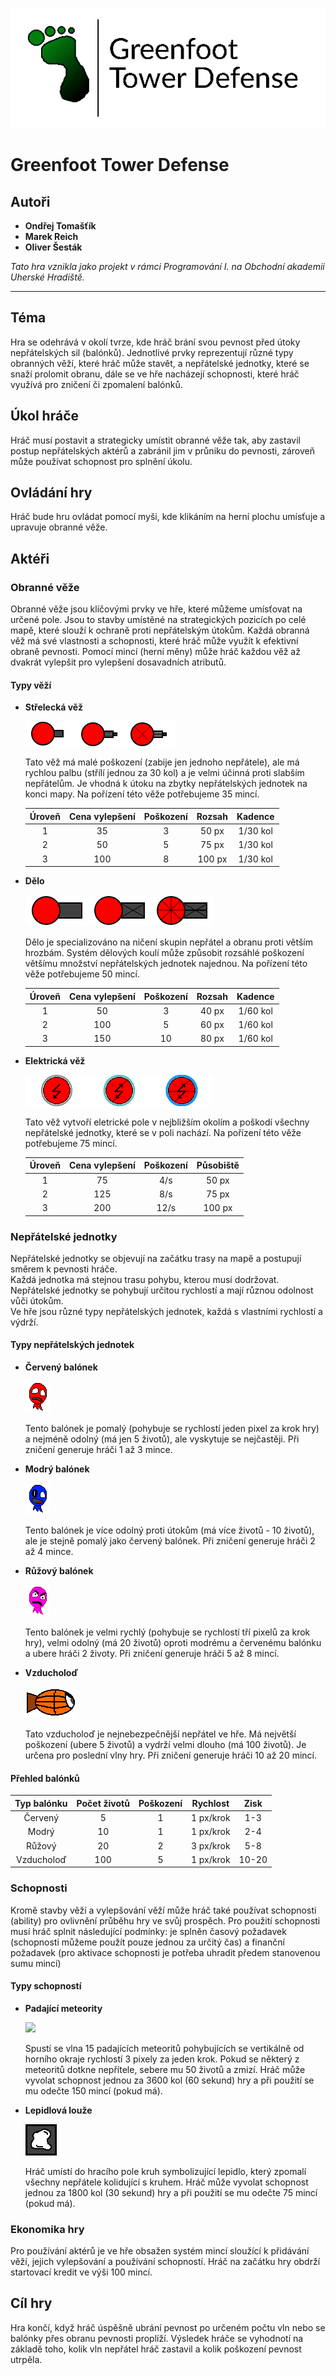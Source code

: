 ![](https://raw.githubusercontent.com/OndrejTo/TowerDefense/main/ZadaniObrazky/logoplaceholder.png)

# Greenfoot Tower Defense

## Autoři

- **Ondřej Tomašťík**
- **Marek Reich**
- **Oliver Šesták**

*Tato hra vznikla jako projekt v rámci Programování I. na Obchodní akademii Uherské Hradiště.*

---

## Téma
 
Hra se odehrává v okolí tvrze, kde hráč brání svou pevnost před útoky nepřátelských sil (balónků). Jednotlivé prvky reprezentují různé typy obranných věží, které hráč může stavět, a nepřátelské jednotky, které se snaží prolomit obranu, dále se ve hře nacházejí schopnosti, které hráč využívá pro zničení či zpomalení balónků.

## Úkol hráče
 
Hráč musí postavit a strategicky umístit obranné věže tak, aby zastavil postup nepřátelských aktérů a zabránil jim v průniku do pevnosti, zároveň může používat schopnost pro splnění úkolu.

## Ovládání hry

Hráč bude hru ovládat pomocí myši, kde klikáním na herní plochu umísťuje a upravuje obranné věže.

## Aktéři

### Obranné věže
Obranné věže jsou klíčovými prvky ve hře, které můžeme umísťovat na určené pole. Jsou to stavby umístěné na strategických pozicích po celé mapě, které slouží k ochraně proti nepřátelským útokům. Každá obranná věž má své vlastnosti a schopnosti, které hráč může využít k efektivní obraně pevnosti. Pomocí mincí (herní měny) může hráč každou věž až dvakrát vylepšit pro vylepšení dosavadních atributů. 

#### Typy věží

- **Střelecká věž**  

	![](https://raw.githubusercontent.com/OndrejTo/TowerDefense/main/ZadaniObrazky/BasicTurretTiers.png)

	Tato věž má malé poškození (zabije jen jednoho nepřátele), ale má rychlou palbu (střílí jednou za 30 kol) a je velmi účinná proti slabším nepřátelům. Je vhodná k útoku na zbytky nepřátelských jednotek na konci mapy. Na pořízení této věže potřebujeme 35 mincí.

	| Úroveň | Cena vylepšení | Poškození | Rozsah | Kadence |
	|:-:|:-:|:-:|:-:|:-:|
	| 1 | 35 | 3 | 50 px | 1/30 kol |
	| 2 | 50 | 5 | 75 px | 1/30 kol |
	| 3 | 100 | 8 | 100 px | 1/30 kol |

- **Dělo**  
	
	![](https://raw.githubusercontent.com/OndrejTo/TowerDefense/main/ZadaniObrazky/CannonTiers.png)
	
	Dělo je specializováno na ničení skupin nepřátel a obranu proti větším hrozbám. Systém dělových koulí může způsobit rozsáhlé poškození většímu množství nepřátelských jednotek najednou. Na pořízení této věže potřebujeme 50 mincí.

	| Úroveň | Cena vylepšení | Poškození | Rozsah | Kadence |
	|:-:|:-:|:-:|:-:|:-:|
	| 1 | 50 | 3 | 40 px | 1/60 kol |
	| 2 | 100 | 5 | 60 px | 1/60 kol  |
	| 3 | 150 | 10 | 80 px | 1/60 kol  |

- **Elektrická věž**  

	![](https://raw.githubusercontent.com/OndrejTo/TowerDefense/main/ZadaniObrazky/ElectricTowerTiers.png)

	Tato věž vytvoří eletrické pole v nejbližším okolím a poškodí všechny nepřátelské jednotky, které se v poli nachází. Na pořízení této věže potřebujeme 75 mincí.

	| Úroveň | Cena vylepšení | Poškození | Působiště |
	|:-:|:-:|:-:|:-:|
	| 1 | 75 | 4/s | 50 px | 
	| 2 | 125 | 8/s | 75 px |
	| 3 | 200 | 12/s | 100 px |
	

### Nepřátelské jednotky

Nepřátelské jednotky se objevují na začátku trasy na mapě a postupují směrem k pevnosti hráče.  
Každá jednotka má stejnou trasu pohybu, kterou musí dodržovat.
Nepřátelské jednotky se pohybují určitou rychlostí a mají různou odolnost vůči útokům.  
Ve hře jsou různé typy nepřátelských jednotek, každá s vlastními rychlostí a výdrží.  

#### Typy nepřátelských jednotek

- **Červený balónek**  

	![](https://raw.githubusercontent.com/OndrejTo/TowerDefense/main/ZadaniObrazky/balloon1.png)

	Tento balónek je pomalý (pohybuje se rychlostí jeden pixel za krok hry) a nejméně odolný (má jen 5 životů), ale vyskytuje se nejčastěji.
Při zničení generuje hráči 1 až 3 mince.

- **Modrý balónek**  

	![](https://raw.githubusercontent.com/OndrejTo/TowerDefense/main/ZadaniObrazky/BlueEnemy.png)

	Tento balónek je více odolný proti útokům (má více životů - 10 životů), ale je stejně pomalý jako červený balónek.
Při zničení generuje hráči 2 až 4 mince.

- **Růžový balónek**  

	![](https://raw.githubusercontent.com/OndrejTo/TowerDefense/main/ZadaniObrazky/fastenemy.png)

	Tento balónek je velmi rychlý (pohybuje se rychlostí tří pixelů za krok hry), velmi odolný (má 20 životů) oproti modrému a červenému balónku a ubere hráči 2 životy.
Při zničení generuje hráči 5 až 8 mincí.

- **Vzducholoď**  

	![](https://raw.githubusercontent.com/OndrejTo/TowerDefense/main/ZadaniObrazky/Airship1.png)
	
	Tato vzducholoď je nejnebezpečnější nepřátel ve hře. Má největší poškození (ubere 5 životů) a vydrží velmi dlouho (má 100 životů).
Je určena pro poslední vlny hry.
Při zničení generuje hráči 10 až 20 mincí.

#### Přehled balónků

| Typ balónku | Počet životů | Poškození | Rychlost | Zisk |
|:-:|:-:|:-:|:-:|:-:|
| Červený | 5 | 1 | 1 px/krok | 1-3 |
| Modrý  | 10 | 1 | 1 px/krok | 2-4 |
| Růžový | 20 | 2 | 3 px/krok | 5-8 |
| Vzducholoď | 100 | 5 | 1 px/krok | 10-20 |

### Schopnosti

Kromě stavby věží a vylepšování věží může hráč také používat schopnosti (ability) pro ovlivnění průběhu hry ve svůj prospěch.
Pro použití schopnosti musí hráč splnit následující podmínky: je splněn časový požadavek (schopnosti můžeme použít pouze jednou za určitý čas)
a finanční požadavek (pro aktivace schopnosti je potřeba uhradit předem stanovenou sumu mincí)

#### Typy schopností

- **Padající meteority**  

	![](Zhttps://raw.githubusercontent.com/OndrejTo/TowerDefense/main/ZadaniObrazky/Meteorite.png)

	Spustí se vlna 15 padajících meteoritů pohybujících se vertikálně od horního okraje rychlostí 3 pixely za jeden krok.
Pokud se některý z meteoritů dotkne nepřítele, sebere mu 50 životů a zmizí. 
Hráč může vyvolat schopnost jednou za 3600 kol (60 sekund) hry a při použití se mu odečte 150 mincí (pokud má).

- **Lepidlová louže**  

	![](https://raw.githubusercontent.com/OndrejTo/TowerDefense/main/ZadaniObrazky/Glue.png)

	Hráč umístí do hracího pole kruh symbolizující lepidlo, který zpomalí všechny nepřátele kolidující s kruhem.
Hráč může vyvolat schopnost jednou za 1800 kol (30 sekund) hry a při použití se mu odečte 75 mincí (pokud má).

### Ekonomika hry

Pro používání aktérů je ve hře obsažen systém mincí sloužící k přidávání věží, jejich vylepšování a používání schopností.
Hráč na začátku hry obdrží startovací kredit ve výši 100 mincí.

## Cíl hry

Hra končí, když hráč úspěšně ubrání pevnost po určeném počtu vln nebo se balónky přes obranu pevnosti proplíží. Výsledek hráče se vyhodnotí na základě toho, kolik vln nepřátel hráč zastavil a kolik poškození pevnost utrpěla.
